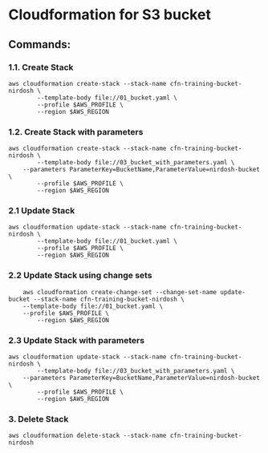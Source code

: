 # Cloudformation for S3 bucket

## Commands:
### 1.1. Create Stack
```
aws cloudformation create-stack --stack-name cfn-training-bucket-nirdosh \
		--template-body file://01_bucket.yaml \
		--profile $AWS_PROFILE \
		--region $AWS_REGION
```

### 1.2. Create Stack with parameters
```
aws cloudformation create-stack --stack-name cfn-training-bucket-nirdosh \
		--template-body file://03_bucket_with_parameters.yaml \
    --parameters ParameterKey=BucketName,ParameterValue=nirdosh-bucket \
		--profile $AWS_PROFILE \
		--region $AWS_REGION
```

### 2.1 Update Stack
```
aws cloudformation update-stack --stack-name cfn-training-bucket-nirdosh \
		--template-body file://01_bucket.yaml \
		--profile $AWS_PROFILE \
		--region $AWS_REGION
```

### 2.2 Update Stack using change sets
```
	aws cloudformation create-change-set --change-set-name update-bucket --stack-name cfn-training-bucket-nirdosh \
    --template-body file://01_bucket.yaml \
    --profile $AWS_PROFILE \
		--region $AWS_REGION
```

### 2.3 Update Stack with parameters
```
aws cloudformation update-stack --stack-name cfn-training-bucket-nirdosh \
		--template-body file://03_bucket_with_parameters.yaml \
    --parameters ParameterKey=BucketName,ParameterValue=nirdosh-bucket \
		--profile $AWS_PROFILE \
		--region $AWS_REGION
```

### 3. Delete Stack
```
aws cloudformation delete-stack --stack-name cfn-training-bucket-nirdosh
```
